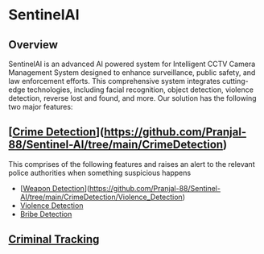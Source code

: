 # SentinelAI 

## Overview

SentinelAI is an advanced AI powered system for Intelligent CCTV Camera Management System designed to enhance surveillance, public safety, and law enforcement efforts. This comprehensive system integrates cutting-edge technologies, including facial recognition, object detection, violence detection, reverse lost and found, and more. Our solution has the following two major features:


## [[Crime Detection](CrimeDetectection)](https://github.com/Pranjal-88/Sentinel-AI/tree/main/CrimeDetection)

This comprises of the following features and raises an alert to the relevant police authorities when something suspicious happens 

- [[Weapon Detection](CrimeDetectection/Weapons.py)](https://github.com/Pranjal-88/Sentinel-AI/tree/main/CrimeDetection/Violence_Detection)
- [Violence Detection](CrimeDetectection/Violence.py)
- [Bribe Detection](CrimeDetectection/BribeDetection.py)
## [Criminal Tracking](Criminal_Trackingx)
